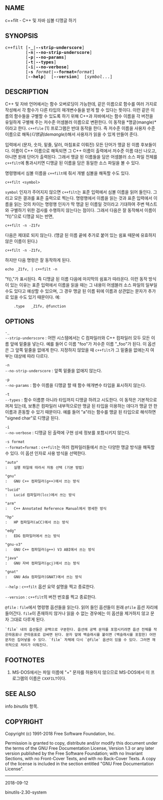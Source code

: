 ## NAME

c++filt - C++ 및 자바 심볼 디맹글 하기

## SYNOPSIS

<pre>
c++filt [<strong>-_</strong>|<strong>--strip-underscore</strong>]
        [<strong>-n</strong>|<strong>--no-strip-underscore</strong>]
        [<strong>-p</strong>|<strong>--no-params</strong>]
        [<strong>-t</strong>|<strong>--types</strong>]
        [<strong>-i</strong>|<strong>--no-verbose</strong>]
        [<strong>-s</strong> <em>format</em>|<strong>--format=</strong><em>format</em>]
        [<strong>--help</strong>]  [<strong>--version</strong>]  [<em>symbol</em>...]
</pre>

## DESCRIPTION

C++ 및 자바 언어에서는 함수 오버로딩이 가능한데, 같은 이름으로 함수를 여러 가지로 작성해서 각 함수가 다른 타입의 매개변수들을 받게 할 수 있다는 뜻이다. 이런 같은 이름의 함수들을 구별할 수 있도록 하기 위해 C++과 자바에서는 함수 이름을 각 버전을 유일하게 구별해 주는 저수준 어셈블러 이름으로 변환한다. 이 동작을 *맹글(mangle)*이라고 한다. `c++file` [1] 프로그램은 반대 동작을 한다. 즉 저수준 이름을 사용자 수준 이름으로 해독(*디맹글(demangle)*)해서 사용자가 읽을 수 있게 만들어 준다.

입력에서 (문자, 숫자, 밑줄, 달러, 마침표로 이뤄진) 모든 단어가 맹글 된 이름 후보들이다. 이름이 C++ 이름으로 해독되면 그 C++ 이름이 출력에서 저수준 이름 대신 나오고, 아니면 원래 단어가 출력된다. 그래서 맹글 된 이름들을 담은 어셈블러 소스 파일 전체를 `c++filt`에 통과시키면 디맹글 된 이름을 담은 동일한 소스 파일을 볼 수 있다.

명령행에서 심볼 이름을 `c++filt`에 줘서 개별 심볼을 해독할 수도 있다.

```
c++filt <symbol>
```

`symbol` 인자가 주어지지 않으면 `c++filt`는 표준 입력에서 심볼 이름을 읽어 들인다. 그리고 모든 결과를 표준 출력으로 찍는다. 명령행에서 이름을 읽는 것과 표준 입력에서 이름을 읽는 것의 차이는 명령행 인자가 딱 맹글 된 이름일 것이라고 기대하여 주변 텍스트와 구별하기 위한 검사를 수행하지 않는다는 점이다. 그래서 다음은 잘 동작해서 이름이 "f()"으로 디맹글 되는 반면,

```
c++filt -n -Z1fv
```

다음은 제대로 되지 않는다. (맹글 된 이름 끝에 추가로 붙어 있는 쉼표 때문에 유효하지 않은 이름이 된다.)

```
c++filt -n -Z1fv,
```

하지만 다음 명령은 잘 동작하게 된다.

```
echo _Z1fv, | c++filt -n
```

"f(),"가 표시된다. 즉 디맹글 된 이름 다음에 마지막의 쉼표가 따라온다. 이런 동작 방식이 있는 이유는 표준 입력에서 이름을 읽을 때는 그 내용이 어셈블러 소스 파일의 일부일 수도 있다고 예상할 수 있으며, 그 경우 맹글 된 이름 뒤에 이름과 상관없는 문자가 추가로 있을 수도 있기 때문이다. 예:

```
    .type   _Z1fv, @function
```

## OPTIONS

`-_`<br>`--strip-underscore`
:   어떤 시스템에서는 C 컴파일러와 C++ 컴파일러 모두 모든 이름 앞에 밑줄을 넣는다. 예를 들어 C 이름 "foo"가 저수준 이름 "_foo"가 된다. 이 옵션은 그 앞쪽 밑줄을 없애게 한다. 지정하지 않았을 때 `c++filt`가 그 밑줄을 없애는지 여부는 대상에 따라 다르다.

`-n`<br>`--no-strip-underscore`
:   앞쪽 밑줄을 없애지 않는다.

`-p`<br>`--no-params`
:   함수 이름을 디맹글 할 때 함수 매개변수 타입을 표시하지 않는다.

`-t`<br>`--types`
:   함수 이름뿐 아니라 타입까지 디맹글 하려고 시도한다. 이 동작은 기본적으로 꺼져 있는데, 보통은 컴파일러 내부적으로만 맹글 된 타입을 이용하는 데다가 맹글 안 한 이름과 혼동할 수 있기 때문이다. 예를 들어 "a"라는 함수를 맹글 된 타입으로 해석하면 "signed char"로 디맹글 된다.

`-i`<br>`--no-verbose`
:   디맹글 된 출력에 구현 상세 정보를 포함시키지 않는다.

`-s format`<br>`--format=format`
:   `c++filt`는 여러 컴파일러들에서 쓰는 다양한 맹글 방식을 해독할 수 있다. 이 옵션 인자로 사용 방식을 선택한다.

    "auto"
    :   실행 파일에 따라서 자동 선택 (기본 방법)

    "gnu"
    :   GNU C++ 컴파일러(g++)에서 쓰는 방식

    "lucid"
    :   Lucid 컴파일러(lcc)에서 쓰는 방식

    "arm"
    :   C++ Annotated Reference Manual에서 명세한 방식

    "hp"
    :   HP 컴파일러(aCC)에서 쓰는 방식

    "edg"
    :   EDG 컴파일러에서 쓰는 방식

    "gnu-v3"
    :   GNU C++ 컴파일러(g++) V3 ABI에서 쓰는 방식

    "java"
    :   GNU 자바 컴파일러(gcj)에서 쓰는 방식

    "gnat"
    :   GNU Ada 컴파일러(GNAT)에서 쓰는 방식

`--help`
:   `c++filt` 옵션 요약 설명을 찍고 종료한다.

`--version`
:   `c++filt`의 버전 번호를 찍고 종료한다.

`@file`
:   `file`에서 명령행 옵션들을 읽는다. 읽어 들인 옵션들이 원래 `@file` 옵션 자리에 들어간다. `file`이 존재하지 않거나 읽을 수 없는 경우에는 이 옵션을 제거하지 않고 문자 그대로 다루게 된다.

    `file` 내의 옵션들은 공백으로 구분한다. 옵션에 공백 문자를 포함시키려면 옵션 전체를 작은따옴표나 큰따옴표로 감싸면 된다. 문자 앞에 백슬래시를 붙이면 (백슬래시를 포함한) 어떤 문자든 집어넣을 수 있다. `file` 자체에 다시 `@file` 옵션이 있을 수 있다. 그러면 재귀적으로 처리가 이뤄진다.

## FOOTNOTES

1. MS-DOS에서는 파일 이름에 "+" 문자를 허용하지 않으므로 MS-DOS에서 이 프로그램의 이름은 `CXXFILT`이다.

## SEE ALSO

info *binutils* 항목.

## COPYRIGHT

Copyright (c) 1991-2018 Free Software Foundation, Inc.

Permission is granted to copy, distribute and/or modify this document under the terms of the GNU Free Documentation License, Version 1.3 or any later version published by the Free Software Foundation; with no Invariant Sections, with no Front-Cover Texts, and with no Back-Cover Texts.  A copy of the license is included in the section entitled "GNU Free Documentation License".

----

2018-09-12

binutils-2.30-system
